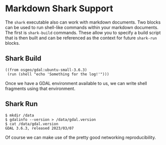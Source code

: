 # Markdown Shark Support

The `shark` executable also can work with markdown documents. Two blocks can be
used to run shell-like commands within your markdown documents. The first is
`shark-build` commands. These allow you to specify a build script that is then
built and can be referenced as the context for future `shark-run` blocks.

## Shark Build

```shark-build:gdal-env:f2021ca0e994edd2acbdf227ec98714525af89f8c7ae738af686beb3f5969af9
((from osgeo/gdal:ubuntu-small-3.6.3)
 (run (shell "echo 'Something for the log!'")))
```

Once we have a GDAL environment available to us, we can write shell fragments
using that environment.

## Shark Run

```shark-run:gdal-env:00c8a07aff287577bce80fed68567b86f6cefcfd9376769c42942c16020ce9c5
$ mkdir /data
$ gdalinfo --version > /data/gdal.version
$ cat /data/gdal.version
GDAL 3.6.3, released 2023/03/07

```

Of course we can make use of the pretty good networking reproducibility.


